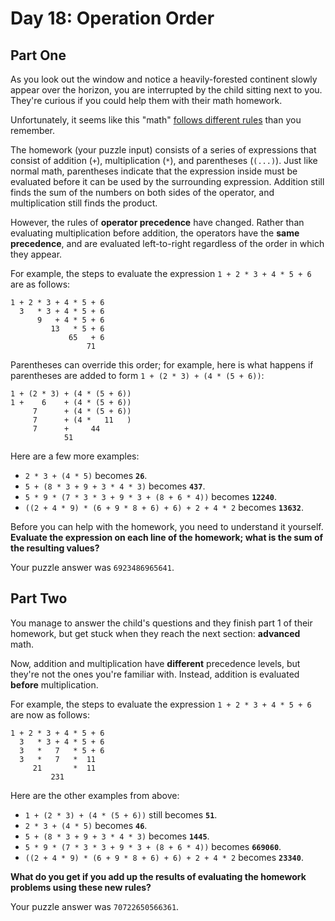 # Day 18: Operation Order

## Part One

As you look out the window and notice a heavily-forested continent
slowly appear over the horizon, you are interrupted by the child sitting
next to you. They're curious if you could help them with their math
homework.

Unfortunately, it seems like this "math" [follows different rules](https://www.youtube.com/watch?v=3QtRK7Y2pPU&t=15)
than you remember.

The homework (your puzzle input) consists of a series of expressions
that consist of addition (`+`), multiplication (`*`), and parentheses
(`(...)`). Just like normal math, parentheses indicate that the
expression inside must be evaluated before it can be used by the
surrounding expression. Addition still finds the sum of the numbers on
both sides of the operator, and multiplication still finds the product.

However, the rules of **operator precedence** have changed. Rather than
evaluating multiplication before addition, the operators have the **same
precedence**, and are evaluated left-to-right regardless of the order in
which they appear.

For example, the steps to evaluate the expression
`1 + 2 * 3 + 4 * 5 + 6` are as follows:

    1 + 2 * 3 + 4 * 5 + 6
      3   * 3 + 4 * 5 + 6
          9   + 4 * 5 + 6
             13   * 5 + 6
                 65   + 6
                     71

Parentheses can override this order; for example, here is what happens
if parentheses are added to form `1 + (2 * 3) + (4 * (5 + 6))`:

    1 + (2 * 3) + (4 * (5 + 6))
    1 +    6    + (4 * (5 + 6))
         7      + (4 * (5 + 6))
         7      + (4 *   11   )
         7      +     44
                51

Here are a few more examples:

-   `2 * 3 + (4 * 5)` becomes **`26`**.
-   `5 + (8 * 3 + 9 + 3 * 4 * 3)` becomes **`437`**.
-   `5 * 9 * (7 * 3 * 3 + 9 * 3 + (8 + 6 * 4))` becomes **`12240`**.
-   `((2 + 4 * 9) * (6 + 9 * 8 + 6) + 6) + 2 + 4 * 2` becomes **`13632`**.

Before you can help with the homework, you need to understand it
yourself. **Evaluate the expression on each line of the homework; what is
the sum of the resulting values?**

Your puzzle answer was `6923486965641`.

## Part Two

You manage to answer the child's questions and they finish part 1 of
their homework, but get stuck when they reach the next section:
**advanced** math.

Now, addition and multiplication have **different** precedence levels, but
they're not the ones you're familiar with. Instead, addition is
evaluated **before** multiplication.

For example, the steps to evaluate the expression
`1 + 2 * 3 + 4 * 5 + 6` are now as follows:

    1 + 2 * 3 + 4 * 5 + 6
      3   * 3 + 4 * 5 + 6
      3   *   7   * 5 + 6
      3   *   7   *  11
         21       *  11
             231

Here are the other examples from above:

-   `1 + (2 * 3) + (4 * (5 + 6))` still becomes **`51`**.
-   `2 * 3 + (4 * 5)` becomes **`46`**.
-   `5 + (8 * 3 + 9 + 3 * 4 * 3)` becomes **`1445`**.
-   `5 * 9 * (7 * 3 * 3 + 9 * 3 + (8 + 6 * 4))` becomes **`669060`**.
-   `((2 + 4 * 9) * (6 + 9 * 8 + 6) + 6) + 2 + 4 * 2` becomes **`23340`**.

**What do you get if you add up the results of evaluating the homework
problems using these new rules?**

Your puzzle answer was `70722650566361`.
